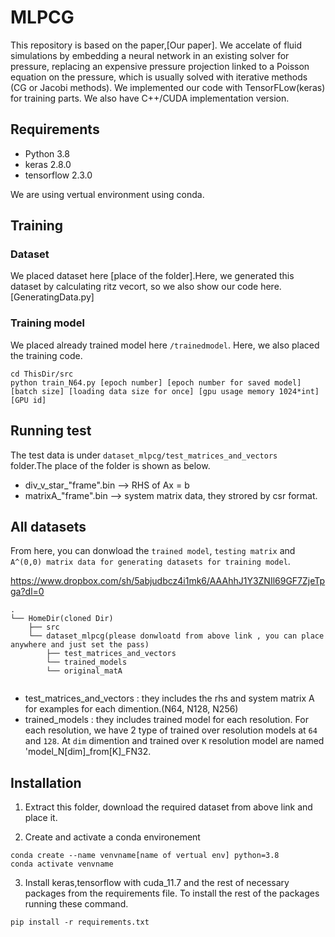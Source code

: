 # MLPCG


This repository is based on the paper,[Our paper].
We accelate of fluid simulations by embedding a neural network in an existing solver for pressure, replacing an expensive pressure projection linked to a Poisson equation on the pressure, which is usually solved with iterative methods (CG or Jacobi methods). 
We implemented our code with TensorFLow(keras) for training parts.
We also have C++/CUDA implementation version.


## Requirements
* Python 3.8
* keras 2.8.0
* tensorflow 2.3.0

We are using vertual environment using conda.




## Training
### Dataset
We placed dataset here [place of the folder].Here, we generated this dataset by calculating ritz vecort, so we also show our code here. [GeneratingData.py]


### Training model
We placed already trained model here ```/trainedmodel```. Here, we also placed the training code.

```
cd ThisDir/src
python train_N64.py [epoch number] [epoch number for saved model] [batch size] [loading data size for once] [gpu usage memory 1024*int] [GPU id]
```



## Running test
The test data is under ```dataset_mlpcg/test_matrices_and_vectors ``` folder.The place of the folder is shown as below.
* div_v_star_"frame".bin --> RHS of Ax = b 
* matrixA_"frame".bin --> system matrix data, they strored by csr format.



## All datasets
From here, you can donwload the ```trained model```, ```testing matrix``` and ```A^(0,0) matrix data for generating datasets for training model```.

https://www.dropbox.com/sh/5abjudbcz4i1mk6/AAAhhJ1Y3ZNIl69GF7ZjeTpga?dl=0



```
.
└── HomeDir(cloned Dir)
    ├── src
    └── dataset_mlpcg(please donwloatd from above link , you can place anywhere and just set the pass)
        ├── test_matrices_and_vectors  
        └── trained_models
        └── original_matA
            
```

* test_matrices_and_vectors : they includes the rhs and system matrix A for examples for each dimention.(N64, N128, N256)
* trained_models : they includes trained model for each resolution. For each resolution, we have 2 type of trained over resolution models at ```64``` and ```128```.
At ```dim``` dimention and trained over ```K``` resolution model are named 'model_N[dim]_from[K]_FN32.

## Installation

1. Extract  this folder, download the required dataset from above link and place it.

2. Create and activate a conda environement
```
conda create --name venvname[name of vertual env] python=3.8
conda activate venvname
```

3. Install keras,tensorflow with cuda_11.7 and  the rest of necessary packages from the requirements file.
To install the rest of the packages running these command.
```
pip install -r requirements.txt
```


